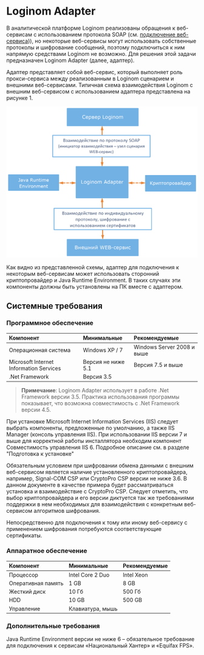 # Loginom Adapter

В аналитической платформе Loginom реализованы обращения к веб-сервисам c
использованием протокола SOAP (см. [подключение веб-сервиса](https://help.loginom.ru/userguide/integration/connections/list/web-service.html))), но некоторые веб-сервисы могут использовать собственные протоколы и шифрование сообщений, поэтому подключиться к ним напрямую средствами Loginom не возможно. Для решения этой задачи предназначен Loginom Adapter (далее, адаптер).

Адаптер представляет собой веб-сервис, который выполняет роль прокси-сервиса между реализованным в Loginom сценарием и внешними веб-сервисами. Типичная схема взаимодействия Loginom с внешним веб-сервисом с использованием адаптера представлена на рисунке 1.

![Рисунок 1 – Типичная схема взаимодействия компонентов системы с использованием адаптера](component_interaction_scheme.png)

Как видно из представленной схемы, адаптер для подключения к некоторым веб-сервисам может использовать сторонний криптопровайдер и Java Runtime Environment. В таких случаях эти компоненты должны быть установлены на ПК вместе с адаптером.


## Системные требования

### Программное обеспечение

| Компонент | Минимальные | Рекомендуемые |
|:--------- |:-------------|:------------- |
| Операционная система | Windows XP / 7 | Windows Server 2008 и выше |
| Microsoft Internet Information Services | Версия не ниже 5.1 | Версия 7.5 и выше |
| .Net Framework | Версия 3.5 ||

> **Примечание**: Loginom Adapter использует в работе .Net Framework версии 3.5. Практика использования программы показывает, что возможна совместимость с .Net Framework версии 4.5.

При установке Microsoft Internet Information Services (IIS) следует выбрать компоненты, предложенные по умолчанию, а также IIS Manager (консоль управления IIS). При использовании IIS версии 7 и выше для корректной работы инсталлятора необходим компонент Совместимость управления IIS 6. Подробное описание см. в разделе "Подготовка к установке"

Обязательным условием при шифровании обмена данными с внешним веб-сервисом является наличие установленного криптопровайдера, например, Signal-COM CSP или CryptoPro CSP версии не ниже 3.6. В данном документе в качестве примера будет рассматриваться установка и взаимодействие с CryptoPro CSP. Следует отметить, что выбор криптопровайдера и его версии диктуется так же требованиями поддержки в нем необходимых для взаимодействия с конкретным веб-сервисом алгоритмов шифрования.

Непосредственно для подключения к тому или иному веб-сервису с применением шифрования потребуются соответствующие сертификаты.

### Аппаратное обеспечение

| Компонент | Минимальные | Рекомендуемые |
|:--------- |:-------------|:------------- |
| Процессор | Intel Core 2 Duo | Intel Xeon |
| Оперативная память | 1 GB | 8 GB |
| Жесткий диск | 10 Гб | 500 Гб |
| HDD | 10 GB | 500 GB |
| Управление | Клавиатура, мышь ||

### Дополнительные требования

Java Runtime Environment версии не ниже 6 – обязательное требование для подключения к сервисам «Национальный Хантер» и «Equifax FPS».
